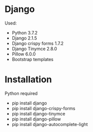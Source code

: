 # Django
Used:
* Python 3.7.2
* Django 2.1.5
* Django crispy forms 1.7.2
* Django Tinymce 2.8.0
* Pillow 6.0.0
* Bootstrap templates
# Installation
Python required
* pip install django
* pip install django-crispy-forms
* pip install django-tinymce
* pip install django-pillow
* pip install django-autocomplete-light
